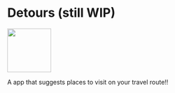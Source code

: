 # Detours (still WIP)

<img src="https://cloud.githubusercontent.com/assets/20708577/20874498/6028fcac-ba67-11e6-8e62-c7bd9334aa74.png" width="100" height="100"></img>

A app that suggests places to visit on your travel route!! 
